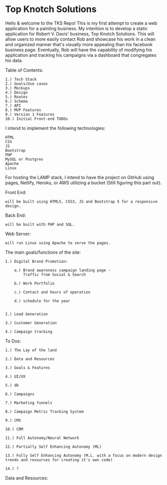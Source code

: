 # Top Knotch Solutions

Hello & welcome to the TKS Repo! This is my first attempt to create a web application for a painting business. My intention is to develop a static application for Robert V. Davis' business, Top Knotch Solutions. This will allow users to more easily contact Rob and showcase his work in a clean and organized manner that's visually more appealing than his facebook business page. Eventually, Rob will have the capability of modifying his application and tracking his campaigns via a dashboard that congregates his data. 

Table of Contents:

    1.) Tech Stack
    2.) Goals/Use cases
    3.) Mockups
    4.) Design
    5.) Routes
    6.) Schema
    7.) API
    8.) MVP Features
    9.) Version 1 Features
    10.) Initial Front-end TODOs

I intend to implement the following technologies: 

    HTML
    CSS
    JS
    Bootstrap
    PHP
    MySQL or Postgres
    Apache
    Linux

For hosting the LAMP stack, I intend to have the project on GitHub using pages, Netlify, Heroku, or AWS utilizing a bucket (Still figuring this part out).

Front End: 
    
    will be built using HTML5, CSS3, JS and Bootstrap 5 for a responsive design. 

Back End:
    
    will be built with PHP and SQL. 

Web Server:

    will run Linux using Apache to serve the pages.



The main goals/functions of the site:

    1.) Digital Brand Promotion:
        
        a.) Brand awareness campaign landing page - 
            Traffic from Social & Search
        
        b.) Work Portfolio
        
        c.) Contact and hours of operation

        d.) schedule for the year


    2.) Lead Generation

    3.) Customer Generation

    4.) Campaign tracking




To Dos:

    1.) The Lay of the land

    2.) Data and Resources

    3.) Goals & Features

    4.) UI/UX

    5.) db

    6.) Campaigns

    7.) Marketing funnels

    8.) Campaign Metric Tracking System

    9.) CMS

    10.) CRM

    11.) Full Autonomy/Neural Network

    12.) Partially Self Enhancing Autonomy (ML)

    13.) Fully Self Enhancing Autonomy (M.L. with a focus on modern design trends and resources for creating it's own code)

    14.) ?



Data and Resources:

    
